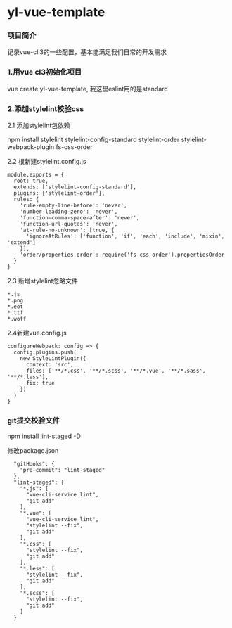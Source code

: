 # yl-vue-template

### 项目简介
记录vue-cli3的一些配置，基本能满足我们日常的开发需求

### 1.用vue cl3初始化项目
vue create yl-vue-template, 我这里eslint用的是standard


### 2.添加stylelint校验css
2.1 添加stylelint包依赖

npm install stylelint stylelint-config-standard stylelint-order stylelint-webpack-plugin fs-css-order

2.2 根新建stylelint.config.js
```
module.exports = {
  root: true,
  extends: ['stylelint-config-standard'],
  plugins: ['stylelint-order'],
  rules: {
    'rule-empty-line-before': 'never',
    'number-leading-zero': 'never',
    'function-comma-space-after': 'never',
    'function-url-quotes': 'never',
    'at-rule-no-unknown': [true, {
      'ignoreAtRules': ['function', 'if', 'each', 'include', 'mixin', 'extend']
    }],
    'order/properties-order': require('fs-css-order').propertiesOrder
  }
}
```
2.3 新增stylelint忽略文件
```
*.js
*.png
*.eot
*.ttf
*.woff
```
2.4新建vue.config.js
```
configureWebpack: config => {
  config.plugins.push(
    new StyleLintPlugin({
      context: 'src',
      files: ['**/*.css', '**/*.scss', '**/*.vue', '**/*.sass', '**/*.less'],
      fix: true
    })
  )
}
```
### git提交校验文件
npm install lint-staged -D

修改package.json
```
  "gitHooks": {
    "pre-commit": "lint-staged"
  },
  "lint-staged": {
    "*.js": [
      "vue-cli-service lint",
      "git add"
    ],
    "*.vue": [
      "vue-cli-service lint",
      "stylelint --fix",
      "git add"
    ],
    "*.css": [
      "stylelint --fix",
      "git add"
    ],
    "*.less": [
      "stylelint --fix",
      "git add"
    ],
    "*.scss": [
      "stylelint --fix",
      "git add"
    ]
  }
```
